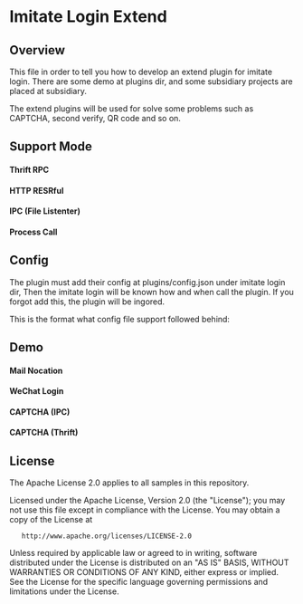 Imitate Login Extend
============

Overview
-------

This file in order to tell you how to develop an extend plugin for imitate login. There are some demo at plugins dir, and some subsidiary projects are placed at subsidiary.

The extend plugins will be used for solve some problems such as CAPTCHA, second verify, QR code and so on.

Support Mode
-------

#### Thrift RPC 

#### HTTP RESRful

#### IPC (File Listenter)

#### Process Call


Config
-------
 
The plugin must add their config at plugins/config.json under imitate login dir, Then the imitate login will be known how and when call the plugin. If you forgot add this, the plugin will be ingored.

This is the format what config file support followed behind:



Demo
-------

#### Mail Nocation

#### WeChat Login

#### CAPTCHA (IPC)

#### CAPTCHA (Thrift)

License
-------

The Apache License 2.0 applies to all samples in this repository.

   Licensed under the Apache License, Version 2.0 (the "License");
   you may not use this file except in compliance with the License.
   You may obtain a copy of the License at

       http://www.apache.org/licenses/LICENSE-2.0

   Unless required by applicable law or agreed to in writing, software
   distributed under the License is distributed on an "AS IS" BASIS,
   WITHOUT WARRANTIES OR CONDITIONS OF ANY KIND, either express or implied.
   See the License for the specific language governing permissions and
   limitations under the License.
